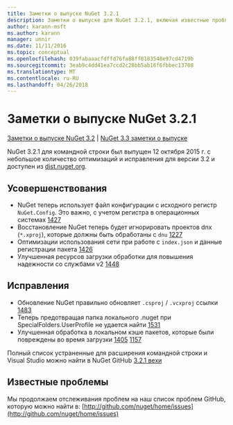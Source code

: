 ```yaml
---
title: Заметки о выпуске NuGet 3.2.1
description: Заметки о выпуске для NuGet 3.2.1, включая известные проблемы, исправленные ошибки, добавленные функции и DCR.
author: karann-msft
ms.author: karann
manager: unnir
ms.date: 11/11/2016
ms.topic: conceptual
ms.openlocfilehash: 039fabaaacfdffd76fa88ff8183548e97cd4719b
ms.sourcegitcommit: 3eab9c4dd41ea7ccd2c28bb5ab16f6fbbec13708
ms.translationtype: MT
ms.contentlocale: ru-RU
ms.lasthandoff: 04/26/2018
---
```

# <a name="nuget-321-release-notes"></a>Заметки о выпуске NuGet 3.2.1

[Заметки о выпуске NuGet 3.2](../release-notes/nuget-3.2.md) | [NuGet 3.3 заметки о выпуске](../release-notes/nuget-3.3.md)

NuGet 3.2.1 для командной строки был выпущен 12 октября 2015 г. с небольшое количество оптимизаций и исправления для версии 3.2 и доступен из [dist.nuget.org](http://dist.nuget.org/index.html).

## <a name="improvements"></a>Усовершенствования

* NuGet теперь использует файл конфигурации с исходного регистр `NuGet.Config`.  Это важно, с учетом регистра в операционных системах [1427](https://github.com/NuGet/Home/issues/1427)
* Восстановление NuGet теперь будет игнорировать проектов dnx (`*.xproj`), которые должны быть обработаны с `dnu` [1227](https://github.com/NuGet/Home/issues/1227)
* Оптимизации использования сети при работе с `index.json` и данные регистрации пакета [1426](https://github.com/NuGet/Home/issues/1426)
* Улучшенная ресурсов загрузки обработки для повышения надежности со службами v2 [1448](https://github.com/NuGet/Home/issues/1448)

## <a name="fixes"></a>Исправления

* Обновление NuGet правильно обновляет `.csproj` / `.vcxproj` ссылки [1483](https://github.com/NuGet/Home/issues/1483)
* Теперь предотвращая папка локального .nuget при SpecialFolders.UserProfile не удается найти [1531](https://github.com/NuGet/Home/issues/1531)
* Улучшенная обработка в локальном кэше пакетов, которые были повреждены во время загрузки [1405](https://github.com/NuGet/Home/issues/1405) [1157](https://github.com/NuGet/Home/issues/1157)

Полный список устраненные для расширения командной строки и Visual Studio можно найти в NuGet GitHub [3.2.1 вехи](https://github.com/NuGet/Home/issues?q=milestone%3A3.2.1+is%3Aclosed)

## <a name="known-issues"></a>Известные проблемы

Мы продолжаем отслеживания проблем на наш список проблем GitHub, которую можно найти в: [http://github.com/nuget/home/issues](http://github.com/nuget/home/issues)